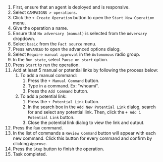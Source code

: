 1. First, ensure that an agent is deployed and is responsive.
1. Select `CAMPAIGNS > operations`.
1. Click the `+ Create Operation` button to open the `Start New Operation` menu.
1. Give the operation a name.
1. Ensure that `No adversary (manual)` is selected from the `Adversary` dropdown.
1. Select `basic` from the `Fact source` menu.
1. Press `ADVANCED` to open the advanced options dialog.
1. Select `Require manual approval` in the `Autonomous` radio group.
1. In the `Run state`, select `Pause on start` option.
1. Press `Start` to run the operation.
1. Add at least 5 manual or potential links by following the process below:
    1. To add a manual command:
        1. Press the `+ Manual Command` button.
        1. Type in a command. Ex: "whoami".
        1. Press the `Add Command` button.
    1. To add a potential link:
        1. Press the `+ Potential Link` button.
        1. In the search box in the `Add New Potential Link` dialog, search for and select any potential link. Then, click the `+ Add 1 Potential Link` button.
        1. Close the potential link dialog to view the link and output.
1. Press the `Run` command. 
1. In the list of commands a `Review Command` button will appear with each new command. Click this button for every command and confirm by clicking `Approve`. 
1. Press the `Stop` button to finish the operation.
1. Task completed.